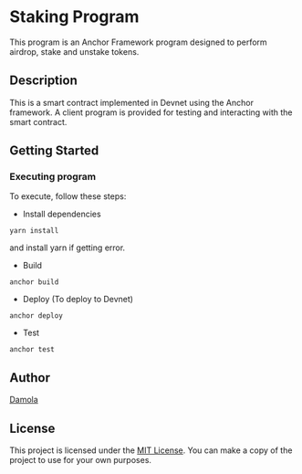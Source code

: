 # Staking Program

This program is an Anchor Framework program designed to perform airdrop, stake and unstake tokens.

## Description

This is a smart contract implemented in Devnet using the Anchor framework. A client program is provided for testing and interacting with the smart contract.

## Getting Started

### Executing program

To execute, follow these steps:

- Install dependencies

`yarn install`

and install yarn if getting error.

- Build

`anchor build`

- Deploy (To deploy to Devnet)

`anchor deploy`

- Test

`anchor test`

## Author

[Damola](https://github.com/kolsdam)

## License

This project is licensed under the [MIT License](LICENSE).
You can make a copy of the project to use for your own purposes.
